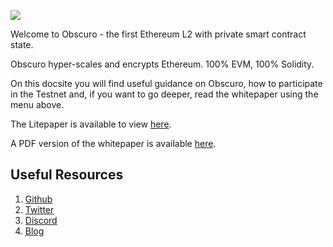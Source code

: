 <p style="text-align: left;" class="build">
    <img src="assets\images\build-with-encryption.jpg">
</p>

Welcome to Obscuro - the first Ethereum L2 with private smart contract state. 

Obscuro hyper-scales and encrypts Ethereum. 100% EVM, 100% Solidity.

On this docsite you will find useful guidance on Obscuro, how to participate in the Testnet and, if you want to go deeper, read the whitepaper using the menu above. 

The Litepaper is available to view [here](https://obscu.ro/litepaper).

A PDF version of the whitepaper is available [here](https://whitepaper.obscu.ro/assets/images/obscuro-whitepaper-0-10-0.pdf).


## Useful Resources

1.  [Github](https://github.com/obscuronet/go-obscuro)
2.  [Twitter](https://twitter.com/obscuronet/)
3.  [Discord](https://discord.gg/7pkKv2Tyfn)
4.  [Blog](https://medium.com/obscuro-labs)
